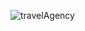 ![travelAgency](https://github.com/PatNiz/TravelAgency/assets/65347753/46dcc24f-9e1d-4e32-8bcc-33e43722e988)
